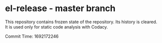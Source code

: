 # el-release - master branch

This repository contains frozen state of the repository.
Its history is cleared. It is used only for static code
analysis with Codacy.

Commit Time: 1692172246